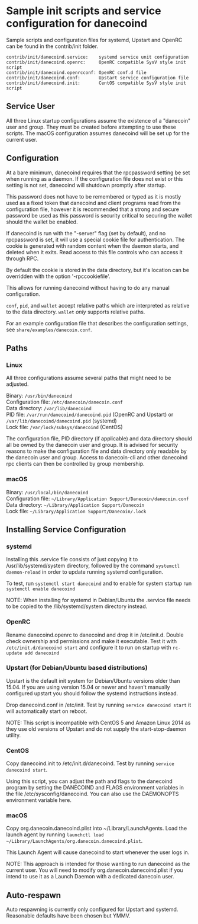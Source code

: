 Sample init scripts and service configuration for danecoind
==========================================================

Sample scripts and configuration files for systemd, Upstart and OpenRC
can be found in the contrib/init folder.

    contrib/init/danecoind.service:    systemd service unit configuration
    contrib/init/danecoind.openrc:     OpenRC compatible SysV style init script
    contrib/init/danecoind.openrcconf: OpenRC conf.d file
    contrib/init/danecoind.conf:       Upstart service configuration file
    contrib/init/danecoind.init:       CentOS compatible SysV style init script

Service User
---------------------------------

All three Linux startup configurations assume the existence of a "danecoin" user
and group.  They must be created before attempting to use these scripts.
The macOS configuration assumes danecoind will be set up for the current user.

Configuration
---------------------------------

At a bare minimum, danecoind requires that the rpcpassword setting be set
when running as a daemon.  If the configuration file does not exist or this
setting is not set, danecoind will shutdown promptly after startup.

This password does not have to be remembered or typed as it is mostly used
as a fixed token that danecoind and client programs read from the configuration
file, however it is recommended that a strong and secure password be used
as this password is security critical to securing the wallet should the
wallet be enabled.

If danecoind is run with the "-server" flag (set by default), and no rpcpassword is set,
it will use a special cookie file for authentication. The cookie is generated with random
content when the daemon starts, and deleted when it exits. Read access to this file
controls who can access it through RPC.

By default the cookie is stored in the data directory, but it's location can be overridden
with the option '-rpccookiefile'.

This allows for running danecoind without having to do any manual configuration.

`conf`, `pid`, and `wallet` accept relative paths which are interpreted as
relative to the data directory. `wallet` *only* supports relative paths.

For an example configuration file that describes the configuration settings,
see `share/examples/danecoin.conf`.

Paths
---------------------------------

### Linux

All three configurations assume several paths that might need to be adjusted.

Binary:              `/usr/bin/danecoind`  
Configuration file:  `/etc/danecoin/danecoin.conf`  
Data directory:      `/var/lib/danecoind`  
PID file:            `/var/run/danecoind/danecoind.pid` (OpenRC and Upstart) or `/var/lib/danecoind/danecoind.pid` (systemd)  
Lock file:           `/var/lock/subsys/danecoind` (CentOS)  

The configuration file, PID directory (if applicable) and data directory
should all be owned by the danecoin user and group.  It is advised for security
reasons to make the configuration file and data directory only readable by the
danecoin user and group.  Access to danecoin-cli and other danecoind rpc clients
can then be controlled by group membership.

### macOS

Binary:              `/usr/local/bin/danecoind`  
Configuration file:  `~/Library/Application Support/Danecoin/danecoin.conf`  
Data directory:      `~/Library/Application Support/Danecoin`  
Lock file:           `~/Library/Application Support/Danecoin/.lock`  

Installing Service Configuration
-----------------------------------

### systemd

Installing this .service file consists of just copying it to
/usr/lib/systemd/system directory, followed by the command
`systemctl daemon-reload` in order to update running systemd configuration.

To test, run `systemctl start danecoind` and to enable for system startup run
`systemctl enable danecoind`

NOTE: When installing for systemd in Debian/Ubuntu the .service file needs to be copied to the /lib/systemd/system directory instead.

### OpenRC

Rename danecoind.openrc to danecoind and drop it in /etc/init.d.  Double
check ownership and permissions and make it executable.  Test it with
`/etc/init.d/danecoind start` and configure it to run on startup with
`rc-update add danecoind`

### Upstart (for Debian/Ubuntu based distributions)

Upstart is the default init system for Debian/Ubuntu versions older than 15.04. If you are using version 15.04 or newer and haven't manually configured upstart you should follow the systemd instructions instead.

Drop danecoind.conf in /etc/init.  Test by running `service danecoind start`
it will automatically start on reboot.

NOTE: This script is incompatible with CentOS 5 and Amazon Linux 2014 as they
use old versions of Upstart and do not supply the start-stop-daemon utility.

### CentOS

Copy danecoind.init to /etc/init.d/danecoind. Test by running `service danecoind start`.

Using this script, you can adjust the path and flags to the danecoind program by
setting the DANECOIND and FLAGS environment variables in the file
/etc/sysconfig/danecoind. You can also use the DAEMONOPTS environment variable here.

### macOS

Copy org.danecoin.danecoind.plist into ~/Library/LaunchAgents. Load the launch agent by
running `launchctl load ~/Library/LaunchAgents/org.danecoin.danecoind.plist`.

This Launch Agent will cause danecoind to start whenever the user logs in.

NOTE: This approach is intended for those wanting to run danecoind as the current user.
You will need to modify org.danecoin.danecoind.plist if you intend to use it as a
Launch Daemon with a dedicated danecoin user.

Auto-respawn
-----------------------------------

Auto respawning is currently only configured for Upstart and systemd.
Reasonable defaults have been chosen but YMMV.
